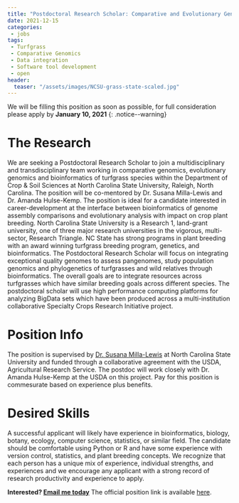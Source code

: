 ```yaml
---
title: "Postdoctoral Research Scholar: Comparative and Evolutionary Genomics and Bioinformatics of Turfgrasses"
date: 2021-12-15
categories:
 - jobs
tags:
 - Turfgrass
 - Comparative Genomics
 - Data integration
 - Software tool development
 - open
header:
  teaser: "/assets/images/NCSU-grass-state-scaled.jpg"
---
```


<script type="application/ld+json">
{
  "@context": "https://schema.org/",
  "@type": "JobPosting",
  "title": "Postdoctoral Research Scholar: Comparative and Evolutionary Genomics and Bioinformatics of Turfgrasses",
  "description": "<h1 The Research</h1>
<p>We are seeking a Postdoctoral Research Scholar to join a multidisciplinary and transdisciplinary team working in comparative genomics, evolutionary genomics and bioinformatics of turfgrass species within the Department of Crop & Soil Sciences at North Carolina State University, Raleigh, North Carolina. The position will be co-mentored by Dr. Susana Milla-Lewis and Dr. Amanda Hulse-Kemp. The position is ideal for a candidate interested in career-development at the interface between bioinformatics of genome assembly comparisons and evolutionary analysis with impact on crop plant breeding. North Carolina State University is a Research 1, land-grant university, one of three major research universities in the vigorous, multi-sector, Research Triangle. NC State has strong programs in plant breeding with an award winning turfgrass breeding program, genetics, and bioinformatics.
The Postdoctoral Research Scholar will focus on integrating exceptional quality genomes to assess pangenomes, study population genomics and phylogenetics of turfgrasses and wild relatives through bioinformatics. The overall goals are to integrate resources across turfgrasses which have similar breeding goals across different species. The postdoctoral scholar will use high performance computing platforms for analyzing BigData sets which have been produced across a multi-institution collaborative Specialty Crops Research Initiative project.</p>
<h1 Position Info</h1>
<p>The position is supervised by <a href='https://cals.ncsu.edu/crop-and-soil-sciences/people/srmilla/'>Dr. Susana Milla-Lewis</a> at North Carolina State University and funded through a collaborative agreement with the USDA, Agricultural Research Service. The postdoc will work closely with Dr. Amanda Hulse-Kemp at the USDA on this project. Pay for this position is commesurate with experience plus benefits.</p>
<h1>Desired Skills</h1>
<p>A successful applicant will likely have experience in bioinformatics, biology, botany, ecology, computer science, statistics, or similar field. The candidate should be comfortable using Python or R and have some experience with version control, statistics, and plant breeding concepts. We recognize that each person has a unique mix of experience, individual strengths, and experiences and we encourage any applicant with a strong record of research productivity and experience to apply.</p>
<p><strong>Interested? <a href='mailto:amanda.hulse-kemp@usda.gov?Subject=Turfgrass-postdoc-position'>Email me today</a></strong>  The official position link can be found <a href='https://jobs.ncsu.edu/postings/154476'>here:</a></p>",
  "hiringOrganization" : {
    "@type": "Organization",
    "name": "North Carolina State University",
    "sameAs": "https://ncsu.edu"
  },
  "industry": "education",
  "employmentType": "FULL_TIME",
  "workHours": "8:30am-5pm",
  "datePosted": "2021-12-15",
  "validThrough": "2022-01-25",
  "jobLocation": {
    "@type": "Place",
    "address": {
      "@type": "PostalAddress",
      "streetAddress": "101 Derieux Pl",
      "addressLocality": "Raleigh",
      "addressRegion": "NC",
      "postalCode": "27695",
      "addressCountry": "US"
    }
  },
  "baseSalary": {
    "@type": "MonetaryAmount",
    "currency": "USD",
    "value": {
      "@type": "QuantitativeValue",
      "minValue": ,
      "maxValue": ,
      "unitText": "YEAR"
    }
  },
  "responsibilities": "programming, research, statistics, evolutionary biology",
  "skills": "python, R, shell scripting, tool development, population genetics",
  "educationRequirements": "PhD or equivalent"
}
</script>

We will be filling this position as soon as possible, for full consideration please apply by **January 10, 2021**
{: .notice--warning}

# The Research

We are seeking a Postdoctoral Research Scholar to join a multidisciplinary and transdisciplinary team working in comparative genomics, evolutionary genomics and bioinformatics of turfgrass species within the Department of Crop & Soil Sciences at North Carolina State University, Raleigh, North Carolina. The position will be co-mentored by Dr. Susana Milla-Lewis and Dr. Amanda Hulse-Kemp. The position is ideal for a candidate interested in career-development at the interface between bioinformatics of genome assembly comparisons and evolutionary analysis with impact on crop plant breeding. North Carolina State University is a Research 1, land-grant university, one of three major research universities in the vigorous, multi-sector, Research Triangle. NC State has strong programs in plant breeding with an award winning turfgrass breeding program, genetics, and bioinformatics.
The Postdoctoral Research Scholar will focus on integrating exceptional quality genomes to assess pangenomes, study population genomics and phylogenetics of turfgrasses and wild relatives through bioinformatics. The overall goals are to integrate resources across turfgrasses which have similar breeding goals across different species. The postdoctoral scholar will use high performance computing platforms for analyzing BigData sets which have been produced across a multi-institution collaborative Specialty Crops Research Initiative project.
# Position Info

The position is supervised by [Dr. Susana Milla-Lewis](https://cals.ncsu.edu/crop-and-soil-sciences/people/srmilla/) at North Carolina State University and funded through a collaborative agreement with the USDA, Agricultural Research Service. The postdoc will work closely with Dr. Amanda Hulse-Kemp at the USDA on this project. Pay for this position is commesurate based on experience plus benefits.

# Desired Skills

A successful applicant will likely have experience in bioinformatics, biology, botany, ecology, computer science, statistics, or similar field. The candidate should be comfortable using Python or R and have some experience with version control, statistics, and plant breeding concepts. We recognize that each person has a unique mix of experience, individual strengths, and experiences and we encourage any applicant with a strong record of research productivity and experience to apply.

__Interested? [Email me today](mailto:amanda.hulse-kemp@usda.gov?Subject=Turfgrass-postdoc-position)__  The official position link is available [here](https://jobs.ncsu.edu/postings/154476).
